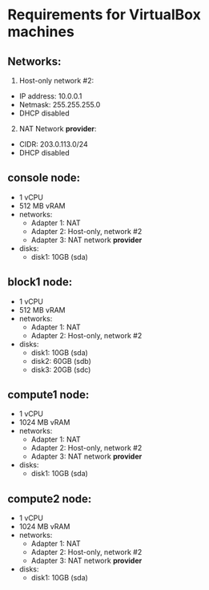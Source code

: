 # Requirements for VirtualBox machines

## Networks:
1) Host-only network #2:
  - IP address: 10.0.0.1
  - Netmask: 255.255.255.0
  - DHCP disabled
2) NAT Network **provider**:
  - CIDR: 203.0.113.0/24
  - DHCP disabled

## **console** node:
- 1 vCPU
- 512 MB vRAM
- networks:
  - Adapter 1: NAT
  - Adapter 2: Host-only, network #2
  - Adapter 3: NAT network **provider**
- disks:
  - disk1: 10GB (sda)

## **block1** node:
- 1 vCPU
- 512 MB vRAM
- networks:
  - Adapter 1: NAT
  - Adapter 2: Host-only, network #2
- disks:
  - disk1: 10GB (sda)
  - disk2: 60GB (sdb)
  - disk3: 20GB (sdc)

## **compute1** node:
- 1 vCPU
- 1024 MB vRAM
- networks:
  - Adapter 1: NAT
  - Adapter 2: Host-only, network #2
  - Adapter 3: NAT network **provider**
- disks:
  - disk1: 10GB (sda)

## **compute2** node:
- 1 vCPU
- 1024 MB vRAM
- networks:
  - Adapter 1: NAT
  - Adapter 2: Host-only, network #2
  - Adapter 3: NAT network **provider**
- disks:
  - disk1: 10GB (sda)
